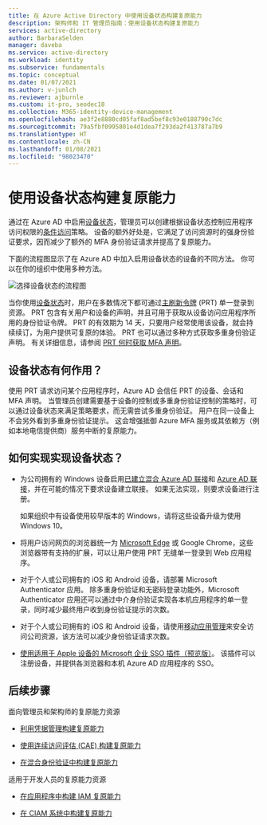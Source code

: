 ```yaml
---
title: 在 Azure Active Directory 中使用设备状态构建复原能力
description: 架构师和 IT 管理员指南：使用设备状态构建复原能力
services: active-directory
author: BarbaraSelden
manager: daveba
ms.service: active-directory
ms.workload: identity
ms.subservice: fundamentals
ms.topic: conceptual
ms.date: 01/07/2021
ms.author: v-junlch
ms.reviewer: ajburnle
ms.custom: it-pro, seodec18
ms.collection: M365-identity-device-management
ms.openlocfilehash: ae3f2e8880cd05faf8ad5bef8c93e0188790c7dc
ms.sourcegitcommit: 79a5fbf0995801e4d1dea7f293da2f413787a7b9
ms.translationtype: HT
ms.contentlocale: zh-CN
ms.lasthandoff: 01/08/2021
ms.locfileid: "98023470"
---
```

# <a name="build-resilience-with-device-states"></a>使用设备状态构建复原能力

通过在 Azure AD 中启用[设备状态](../devices/overview.md)，管理员可以创建根据设备状态控制应用程序访问权限的[条件访问](../conditional-access/overview.md)策略。 设备的额外好处是，它满足了访问资源时的强身份验证要求，因而减少了额外的 MFA 身份验证请求并提高了复原能力。 

下面的流程图显示了在 Azure AD 中加入启用设备状态的设备的不同方法。 你可以在你的组织中使用多种方法。

![选择设备状态的流程图](./media/resilience-with-device-states/admin-resilience-devices.png)

当你使用[设备状态](../devices/overview.md)时，用户在多数情况下都可通过[主刷新令牌](../devices/concept-primary-refresh-token.md) (PRT) 单一登录到资源。 PRT 包含有关用户和设备的声明，并且可用于获取从设备访问应用程序所用的身份验证令牌。 PRT 的有效期为 14 天，只要用户经常使用该设备，就会持续续订，为用户提供可复原的体验。 PRT 也可以通过多种方式获取多重身份验证声明。 有关详细信息，请参阅 [PRT 何时获取 MFA 声明](../devices/concept-primary-refresh-token.md)。

## <a name="how-do-device-states-help"></a>设备状态有何作用？

使用 PRT 请求访问某个应用程序时，Azure AD 会信任 PRT 的设备、会话和 MFA 声明。 当管理员创建需要基于设备的控制或多重身份验证控制的策略时，可以通过设备状态来满足策略要求，而无需尝试多重身份验证。 用户在同一设备上不会另外看到多重身份验证提示。 这会增强抵御 Azure MFA 服务或其依赖方（例如本地电信提供商）服务中断的复原能力。

## <a name="how-do-i-implement-device-states"></a>如何实现实现设备状态？

* 为公司拥有的 Windows 设备启用[已建立混合 Azure AD 联接](../devices/hybrid-azuread-join-plan.md)和 [Azure AD 联接](../devices/azureadjoin-plan.md)，并在可能的情况下要求设备建立联接。 如果无法实现，则要求设备进行注册。

  如果组织中有设备使用较早版本的 Windows，请将这些设备升级为使用 Windows 10。

* 将用户访问网页的浏览器统一为 [Microsoft Edge](https://docs.microsoft.com/deployedge/microsoft-edge-security-identity) 或 Google Chrome，这些浏览器带有支持的扩展，可以让用户使用 PRT 无缝单一登录到 Web 应用程序。

* 对于个人或公司拥有的 iOS 和 Android 设备，请部署 Microsoft Authenticator 应用。 除多重身份验证和无密码登录功能外，Microsoft Authenticator 应用还可以通过中介身份验证实现各本机应用程序的单一登录，同时减少最终用户收到身份验证提示的次数。

* 对于个人或公司拥有的 iOS 和 Android 设备，请使用[移动应用管理](https://docs.microsoft.com/mem/intune/apps/app-management)来安全访问公司资源，该方法可以减少身份验证请求次数。 

* [使用适用于 Apple 设备的 Microsoft 企业 SSO 插件（预览版）](../develop/apple-sso-plugin.md)。 该插件可以注册设备，并提供各浏览器和本机 Azure AD 应用程序的 SSO。 

## <a name="next-steps"></a>后续步骤
面向管理员和架构师的复原能力资源
 
* [利用凭据管理构建复原能力](resilience-in-credentials.md)

* [使用连续访问评估 (CAE) 构建复原能力](resilience-with-continuous-access-evaluation.md)

* [在混合身份验证中构建复原能力](resilience-in-hybrid.md)

适用于开发人员的复原能力资源

* [在应用程序中构建 IAM 复原能力](resilience-app-development-overview.md)

* [在 CIAM 系统中构建复原能力](resilience-b2c.md)

